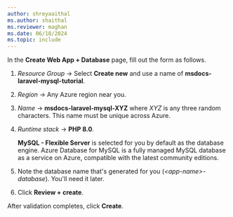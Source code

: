 ```yaml
---
author: shreyaaithal
ms.author: shaithal
ms.reviewer: maghan
ms.date: 06/18/2024
ms.topic: include
---
```

In the **Create Web App + Database** page, fill out the form as follows.

1. *Resource Group* &rarr; Select **Create new** and use a name of **msdocs-laravel-mysql-tutorial**.
1. *Region* &rarr; Any Azure region near you.
1. *Name* &rarr; **msdocs-laravel-mysql-XYZ** where *XYZ* is any three random characters. This name must be unique across Azure.
1. *Runtime stack* &rarr; **PHP 8.0**.

    **MySQL - Flexible Server** is selected for you by default as the database engine. Azure Database for MySQL is a fully managed MySQL database as a service on Azure, compatible with the latest community editions.
 
1. Note the database name that's generated for you (*\<app-name>-database*). You'll need it later.
1. Click **Review + create**.

After validation completes, click **Create**.
